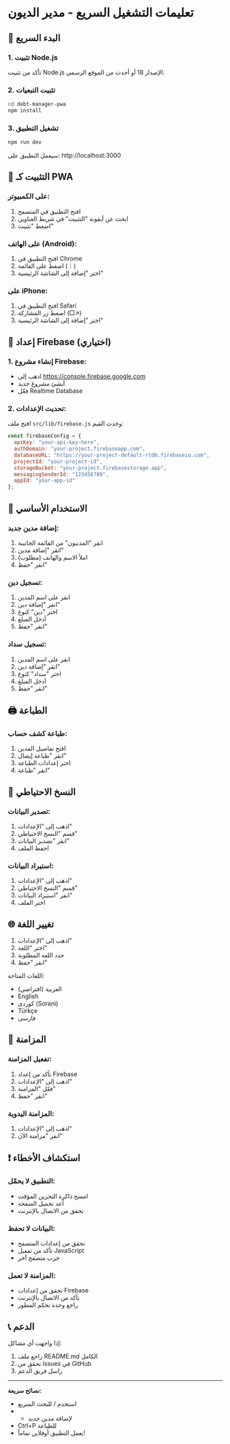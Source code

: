 # تعليمات التشغيل السريع - مدير الديون

## 🚀 البدء السريع

### 1. تثبيت Node.js
تأكد من تثبيت Node.js الإصدار 18 أو أحدث من الموقع الرسمي.

### 2. تثبيت التبعيات
```bash
cd debt-manager-pwa
npm install
```

### 3. تشغيل التطبيق
```bash
npm run dev
```

سيعمل التطبيق على: http://localhost:3000

## 📱 التثبيت كـ PWA

### على الكمبيوتر:
1. افتح التطبيق في المتصفح
2. ابحث عن أيقونة "التثبيت" في شريط العناوين
3. اضغط "تثبيت"

### على الهاتف (Android):
1. افتح التطبيق في Chrome
2. اضغط على القائمة (⋮)
3. اختر "إضافة إلى الشاشة الرئيسية"

### على iPhone:
1. افتح التطبيق في Safari
2. اضغط زر المشاركة (□↗)
3. اختر "إضافة إلى الشاشة الرئيسية"

## 🔧 إعداد Firebase (اختياري)

### 1. إنشاء مشروع Firebase:
- اذهب إلى https://console.firebase.google.com
- أنشئ مشروع جديد
- فعّل Realtime Database

### 2. تحديث الإعدادات:
افتح ملف `src/lib/firebase.js` وحدث القيم:

```javascript
const firebaseConfig = {
  apiKey: "your-api-key-here",
  authDomain: "your-project.firebaseapp.com",
  databaseURL: "https://your-project-default-rtdb.firebaseio.com",
  projectId: "your-project-id",
  storageBucket: "your-project.firebasestorage.app",
  messagingSenderId: "123456789",
  appId: "your-app-id"
};
```

## 🎯 الاستخدام الأساسي

### إضافة مدين جديد:
1. انقر "المدينون" من القائمة الجانبية
2. انقر "إضافة مدين"
3. املأ الاسم والهاتف (مطلوب)
4. انقر "حفظ"

### تسجيل دين:
1. انقر على اسم المدين
2. انقر "إضافة دين"
3. اختر "دين" كنوع
4. أدخل المبلغ
5. انقر "حفظ"

### تسجيل سداد:
1. انقر على اسم المدين
2. انقر "إضافة دين"
3. اختر "سداد" كنوع
4. أدخل المبلغ
5. انقر "حفظ"

## 🖨️ الطباعة

### طباعة كشف حساب:
1. افتح تفاصيل المدين
2. انقر "طباعة إيصال"
3. اختر إعدادات الطباعة
4. انقر "طباعة"

## 💾 النسخ الاحتياطي

### تصدير البيانات:
1. اذهب إلى "الإعدادات"
2. قسم "النسخ الاحتياطي"
3. انقر "تصدير البيانات"
4. احفظ الملف

### استيراد البيانات:
1. اذهب إلى "الإعدادات"
2. قسم "النسخ الاحتياطي"
3. انقر "استيراد البيانات"
4. اختر الملف

## 🌐 تغيير اللغة

1. اذهب إلى "الإعدادات"
2. اختر "اللغة"
3. حدد اللغة المطلوبة
4. انقر "حفظ"

اللغات المتاحة:
- العربية (افتراضي)
- English
- کوردی (Sorani)
- Türkçe
- فارسی

## 🔄 المزامنة

### تفعيل المزامنة:
1. تأكد من إعداد Firebase
2. اذهب إلى "الإعدادات"
3. فعّل "المزامنة"
4. انقر "حفظ"

### المزامنة اليدوية:
1. اذهب إلى "الإعدادات"
2. انقر "مزامنة الآن"

## ❗ استكشاف الأخطاء

### التطبيق لا يحمّل:
- امسح ذاكرة التخزين المؤقت
- أعد تحميل الصفحة
- تحقق من الاتصال بالإنترنت

### البيانات لا تحفظ:
- تحقق من إعدادات المتصفح
- تأكد من تفعيل JavaScript
- جرب متصفح آخر

### المزامنة لا تعمل:
- تحقق من إعدادات Firebase
- تأكد من الاتصال بالإنترنت
- راجع وحدة تحكم المطور

## 📞 الدعم

إذا واجهت أي مشاكل:
1. راجع ملف README.md الكامل
2. تحقق من Issues في GitHub
3. راسل فريق الدعم

---

**نصائح سريعة:**
- استخدم / للبحث السريع
- + لإضافة مدين جديد  
- Ctrl+P للطباعة
- يعمل التطبيق أوفلاين تماماً!